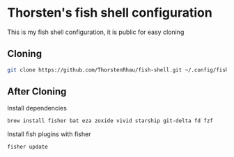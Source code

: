 # Thorsten's fish shell configuration

This is my fish shell configuration, it is public for easy cloning

## Cloning

```sh
git clone https://github.com/ThorstenRhau/fish-shell.git ~/.config/fish
```

## After Cloning

Install dependencies

```sh
brew install fisher bat eza zoxide vivid starship git-delta fd fzf
```

Install fish plugins with fisher

```sh
fisher update
```
